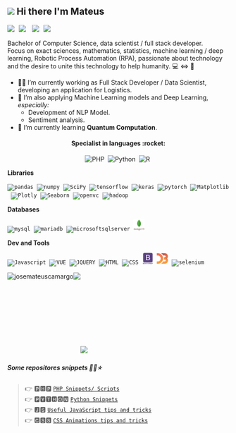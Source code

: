 <!--### Hi there 👋 I'm [Mateus!](https://github.com/JoseMateusCamargo)-->

<h2><img src="https://emojis.slackmojis.com/emojis/images/1531849430/4246/blob-sunglasses.gif?1531849430" width="30"/> Hi there I'm Mateus </h2>
 
<p align="left">
<a href="https://www.linkedin.com/in/jmateuscamargo/" target="_blank" alt="Linkedin" title="Linkedin">
 <img width="26px" src="https://cdn.jsdelivr.net/npm/simple-icons@3.4.0/icons/linkedin.svg"></a>

<a href="https://www.credly.com/users/jose-mateus-camargo-de-leva" target="_blank" alt="cclaim" title="Cclaim">
<img align="left" width="26px" src="https://cdn.jsdelivr.net/npm/simple-icons@4.14.0/icons/acclaim.svg"></a>

<a href="https://auth.geeksforgeeks.org/user/blackhat3" target="_blank" alt="GeeksforGeeks" title="GeeksforGeeks">
<img align="left" width="30px" src="https://cdn.jsdelivr.net/npm/simple-icons@4.14.0/icons/geeksforgeeks.svg"></a>

<a href="https://www.hackerrank.com/blackhat1" target="_blank" alt="HackerRank" title="HackerRank">
<img align="left" width="26px" src="https://cdn.jsdelivr.net/npm/simple-icons@3.13.0/icons/hackerrank.svg"></a>
</p>

Bachelor of Computer Science, data scientist / full stack developer. 
<br/>Focus on exact sciences, mathematics, statistics,  machine learning / deep learning, Robotic Process Automation (RPA), passionate about technology and the desire to unite this technology to help humanity. 💻 <=> 🧬

- 👩‍💻 I’m currently working as Full Stack Developer / Data Scientist, developing an application for Logistics.
- 🧮 I’m also applying Machine Learning models and Deep Learning, <i>especially:</i>
    - Development of NLP Model.
    - Sentiment analysis.
- 🌱 I’m currently learning **Quantum Computation**.

<h4 align="center">Specialist in languages :rocket:</h4>

<p align="center">
<img src="https://i.ibb.co/X75fk3k/php-logo.png" height="45" alt="PHP">&nbsp
<img src="https://i.ibb.co/6W6CP9R/python-logo.png" height="45" alt="Python">&nbsp
<img src="https://i.ibb.co/0fKZ8bM/r-logo.png" height="45" alt="R">&nbsp
</p>

**Libraries** 
<p align="left">
<code><img height="26" src="https://cdn.jsdelivr.net/npm/simple-icons@4.14.0/icons/pandas.svg" alt="pandas" title="Pandas"></code>&nbsp
<code><img height="26" src="https://cdn.jsdelivr.net/npm/simple-icons@4.14.0/icons/numpy.svg" alt="numpy" title="Numpy"></code>&nbsp
<code><img height="26" src="https://cdn.jsdelivr.net/npm/simple-icons@4.14.0/icons/scipy.svg" alt="SciPy" title="SciPy"></code>&nbsp
<code><img height="26" src="https://cdn.jsdelivr.net/npm/simple-icons@4.14.0/icons/tensorflow.svg" alt="tensorflow" title="TensorFlow"></code>&nbsp
<code><img height="26" src="https://cdn.jsdelivr.net/npm/simple-icons@4.14.0/icons/keras.svg" alt="keras" title="Keras"></code>&nbsp
<code><img height="26" src="https://cdn.jsdelivr.net/npm/simple-icons@4.14.0/icons/pytorch.svg" alt="pytorch" title="PyTorch"></code>&nbsp
<code><img height="26" src="https://matplotlib.org/_static/logo2_compressed.svg" alt="Matplotlib" title="Matplotlib"></code>&nbsp
<code><img height="26" src="https://cdn.jsdelivr.net/npm/simple-icons@4.14.0/icons/plotly.svg" alt="Plotly" title="Plotly"></code>&nbsp
<code><img height="26" src="https://seaborn.pydata.org/_static/logo-wide-lightbg.svg" alt="Seaborn" title="Seaborn"></code>&nbsp
<code><img height="26" src="https://www.vectorlogo.zone/logos/opencv/opencv-icon.svg" alt="openvc" title="OpenVC"></code>&nbsp
<code><img height="26" src="https://www.vectorlogo.zone/logos/apache_hadoop/apache_hadoop-icon.svg" alt="hadoop" title="Hadoop"></code>&nbsp
</p>

**Databases** 
<p align="left">
<code><img height="26" src="https://cdn.jsdelivr.net/npm/simple-icons@4.14.0/icons/mysql.svg" alt="mysql" title="MySQL"></code>&nbsp
<code><img height="26" src="https://cdn.jsdelivr.net/npm/simple-icons@4.14.0/icons/mariadb.svg" alt="mariadb" title="MariaDB"></code>&nbsp
<code><img height="26" src="https://cdn.jsdelivr.net/npm/simple-icons@4.14.0/icons/microsoftsqlserver.svg" alt="microsoftsqlserver" title="SQL Server"></code>&nbsp
<code><img height="26" src="https://raw.githubusercontent.com/devicons/devicon/master/icons/mongodb/mongodb-original-wordmark.svg" alt="mongodb" title="MongoDB"></code>&nbsp
</p>

**Dev and Tools** 
<p align="left">
<code><img height="26" src="https://cdn.jsdelivr.net/npm/simple-icons@4.14.0/icons/javascript.svg" alt="Javascript" title="Javascript"></code>&nbsp
<code><img height="26" src="https://i.ibb.co/8KKFmZv/vue-logo.png" alt="VUE" title="Vue"></code>&nbsp
<code><img height="26" src="https://i.ibb.co/dPXjz20/jquery-logo.gif" alt="JQUERY" title="JQuery"></code>&nbsp
<code><img height="26" src="https://i.ibb.co/xJd0FFC/html5-logo.png" alt="HTML" title="HTML"></code>&nbsp
<code><img height="26" src="https://i.ibb.co/Y7QCDJv/css3-logo.png" alt="CSS" title="CSS"></code>&nbsp
<code><img height="26" src="https://raw.githubusercontent.com/devicons/devicon/master/icons/bootstrap/bootstrap-plain-wordmark.svg" alt="bootstrap" title="Bootstrap"></code>&nbsp
<code><img height="26" src="https://raw.githubusercontent.com/devicons/devicon/master/icons/d3js/d3js-original.svg" alt="d3js" title="D3js"></code>&nbsp
<code><img height="26" src="https://raw.githubusercontent.com/detain/svg-logos/780f25886640cef088af994181646db2f6b1a3f8/svg/selenium-logo.svg" alt="selenium" title="Selenium"></code>&nbsp
</p>

<p align="left">
 <a href="https://github.com/JoseMateusCamargo">
  <img height="180em" align="left" src="https://github-readme-stats.vercel.app/api/top-langs?username=josemateuscamargo&show_icons=true&locale=en&layout=compact"        alt="josemateuscamargo"/>
  <img height="180em" align="left" src="https://github-profile-summary-cards.vercel.app/api/cards/stats?username=josemateuscamargo&theme=vue"/> 
 </a>
</p>

<br />
<br />
<br /><br /><br />
<br /><br />
<br />













<p align="left">
 <br />
 <img height="180em"  src="https://github-profile-summary-cards.vercel.app/api/cards/profile-details?username=josemateuscamargo&theme=vue"/>

 </p>
 



##### Some repositores snippets 🧑‍💻⭐

> 👉 🅿🅷🅿 [`PHP Snippets/ Scripts`](https://github.com/JoseMateusCamargo/php#readme "Snippets")  
> 👉 🅿🆈🆃🅷🅾🅽 [`Python Snippets`](https://github.com/JoseMateusCamargo/python#readme "Snippets")  
> 👉 🅹🆂 [`Useful JavaScript tips and tricks`](https://github.com/JoseMateusCamargo/javascript#readme "Snippets")  
> 👉 🅲🆂🆂 [`CSS Animations tips and tricks`](https://github.com/JoseMateusCamargo/css-effects#readme "Snippets")  

<!-- **JoseMateusCamargo/JoseMateusCamargo** is a ✨ _special_ ✨ repository because its `README.md` (this file) appears on your GitHub profile.
